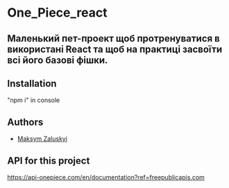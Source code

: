 
# One_Piece_react

Маленький пет-проект щоб протренуватися в використані React та щоб на практиці засвоїти всі його базові фішки.
-
## Installation

"npm i" in console

## Authors

- [Maksym Zaluskyi](https://github.com/BONBINOVNCH)





## API for this project

https://api-onepiece.com/en/documentation?ref=freepublicapis.com


